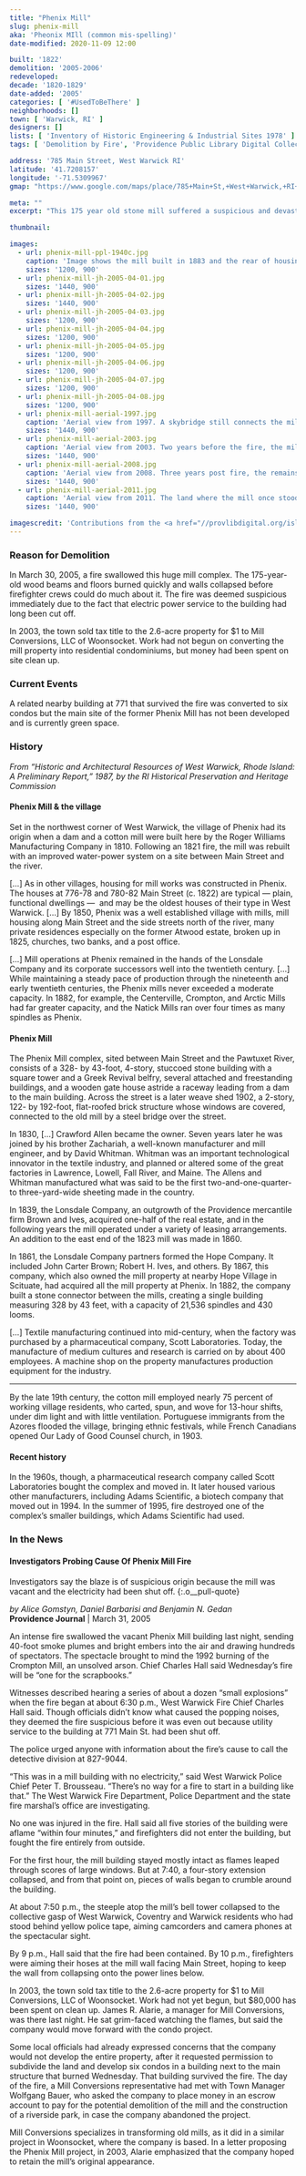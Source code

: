 ```yaml
---
title: "Phenix Mill"
slug: phenix-mill
aka: 'Pheonix MIll (common mis-spelling)'
date-modified: 2020-11-09 12:00

built: '1822'
demolition: '2005-2006'
redeveloped: 
decade: '1820-1829'
date-added: '2005'
categories: [ '#UsedToBeThere' ]
neighborhoods: []
town: [ 'Warwick, RI' ]
designers: []
lists: [ 'Inventory of Historic Engineering & Industrial Sites 1978' ]
tags: [ 'Demolition by Fire', 'Providence Public Library Digital Collections' ]

address: '785 Main Street, West Warwick RI'
latitude: '41.7208157'
longitude: '-71.5309967'
gmap: "https://www.google.com/maps/place/785+Main+St,+West+Warwick,+RI+02893/@41.7208157,-71.5309967,399m/data=!3m2!1e3!4b1!4m13!1m7!3m6!1s0x89e44a4964e31dc9:0x35045854f2b574d1!2s771+Main+St,+West+Warwick,+RI+02893!3b1!8m2!3d41.720935!4d-71.531395!3m4!1s0x89e44a4bcf7eccaf:0x358ac136e002ded3!8m2!3d41.7208137!4d-71.5299076"

meta: ""
excerpt: "This 175 year old stone mill suffered a suspicious and devastating fire in 2005 which razed it to the ground"

thumbnail: 

images:
  - url: phenix-mill-ppl-1940c.jpg
    caption: 'Image shows the mill built in 1883 and the rear of housing built circa 1815 in the mill village of Phenix in West Warwick, Rhode Island. Clotheslines of laundry are hanging from windows in the second stories of the houses. Rhode Island Mills and Mill Villages Photograph Collection, Providence Library Digital Collections.'
    sizes: '1200, 900'
  - url: phenix-mill-jh-2005-04-01.jpg
    sizes: '1440, 900'
  - url: phenix-mill-jh-2005-04-02.jpg
    sizes: '1440, 900'
  - url: phenix-mill-jh-2005-04-03.jpg
    sizes: '1200, 900'
  - url: phenix-mill-jh-2005-04-04.jpg
    sizes: '1200, 900'
  - url: phenix-mill-jh-2005-04-05.jpg
    sizes: '1200, 900'
  - url: phenix-mill-jh-2005-04-06.jpg
    sizes: '1200, 900'
  - url: phenix-mill-jh-2005-04-07.jpg
    sizes: '1200, 900'
  - url: phenix-mill-jh-2005-04-08.jpg
    sizes: '1200, 900'
  - url: phenix-mill-aerial-1997.jpg
    caption: 'Aerial view from 1997. A skybridge still connects the mill to a storage warehouse across Main Street.'
    sizes: '1440, 900'
  - url: phenix-mill-aerial-2003.jpg
    caption: 'Aerial view from 2003. Two years before the fire, the mill has been vacated and the skybridge removed.'
    sizes: '1440, 900'
  - url: phenix-mill-aerial-2008.jpg
    caption: 'Aerial view from 2008. Three years post fire, the remains of the mill have been cleared. Basement structures and the water raceway that once went under the building to provide power is being excavated.'
    sizes: '1440, 900'
  - url: phenix-mill-aerial-2011.jpg
    caption: 'Aerial view from 2011. The land where the mill once stood has been cleaned and cleared and the raceway has been filled in.'
    sizes: '1440, 900'

imagescredit: 'Contributions from the <a href="//provlibdigital.org/islandora/object/islandora%3A301" target="_blank" title="Opens in a new window">Providence Library Digital Collection</a> and the Providence Historic Aerial Viewer.'
---
```


### Reason for Demolition

In March 30, 2005, a fire swallowed this huge mill complex. The 175-year-old wood beams and floors burned quickly and walls collapsed before firefighter crews could do much about it. The fire was deemed suspicious immediately due to the fact that electric power service to the building had long been cut off. 

In 2003, the town sold tax title to the 2.6-acre property for $1 to Mill Conversions, LLC of Woonsocket. Work had not begun on converting the mill property into residential condominiums, but money had been spent on site clean up. 


### Current Events

A related nearby building at 771 that survived the fire was converted to six condos but the main site of the former Phenix Mill has not been developed and is currently green space. 


### History

_From “Historic and Architectural Resources of West Warwick, Rhode Island: A Preliminary Report,” 1987, by the RI Historical Preservation and Heritage Commission_

#### Phenix Mill & the village

Set in the northwest corner of West Warwick, the village of Phenix had its origin when a dam and a cotton mill were built here by the Roger Williams Manufacturing Company in 1810. Following an 1821 fire, the mill was rebuilt with an improved water-power system on a site between Main Street and the river. 

[…] As in other villages, housing for mill works was constructed in Phenix. The houses at 776-78 and 780-82 Main Street (c. 1822) are typical — plain, functional dwellings — 
and may be the oldest houses of their type in West Warwick. […] By 1850, Phenix was a well established village with mills, mill housing along Main Street and the side streets north of the river, many private residences especially on the former Atwood estate, broken up in 1825, churches, two banks, and a post office.

[…] Mill operations at Phenix remained in the hands of the Lonsdale Company and its corporate successors well into the twentieth century. […] While maintaining a steady pace of production through the nineteenth and early twentieth centuries, the Phenix mills never exceeded a moderate capacity. In 1882, for example, the Centerville, Crompton, and Arctic Mills had far greater capacity, and the Natick Mills ran over four times as many spindles as Phenix.

#### Phenix Mill

The Phenix Mill complex, sited between Main Street and the Pawtuxet River, consists of a 328- by 43-foot, 4-story, stuccoed stone building with a square tower and a Greek Revival belfry, several attached and freestanding buildings, and a wooden gate house astride a raceway leading from a dam to the main building. Across the street is a later weave shed 1902, a 2-story, 122- by 192-foot, flat-roofed brick structure whose windows are covered, connected to the old mill by a steel bridge over the street.

In 1830, […] Crawford Allen became the owner. Seven years later he was joined by his brother Zachariah, a well-known manufacturer and mill engineer, and by David Whitman. Whitman was an important technological innovator in the textile industry, and planned or altered some of the great factories in Lawrence, Lowell, Fall River, and Maine. The Allens and Whitman manufactured what was said to be the first two-and-one-quarter- to three-yard-wide sheeting made in the country. 

In 1839, the Lonsdale Company, an outgrowth of the Providence mercantile firm Brown and Ives, acquired one-half of the real estate, and in the following years the mill operated under a variety of leasing arrangements. An addition to the east end of the 1823 mill was made in 1860. 

In 1861, the Lonsdale Company partners formed the Hope Company. It included John Carter Brown; Robert H. Ives, and others. By 1867, this company, which also owned the mill property at nearby Hope Village in Scituate, had acquired all the mill property at Phenix. In 1882, the company built a stone connector between the mills, creating a single building measuring 328 by 43 feet, with a capacity of 21,536 spindles and 430 looms.

[…] Textile manufacturing continued into mid-century, when the factory was purchased by a pharmaceutical company, Scott Laboratories. Today, the manufacture of medium cultures and research is carried on by about 400 employees. A machine shop on the property manufactures production equipment for the industry.

***

By the late 19th century, the cotton mill employed nearly 75 percent of working village residents, who carted, spun, and wove for 13-hour shifts, under dim light and with little ventilation. Portuguese immigrants from the Azores flooded the village, bringing ethnic festivals, while French Canadians opened Our Lady of Good Counsel church, in 1903.

#### Recent history

In the 1960s, though, a pharmaceutical research company called Scott Laboratories bought the complex and moved in. It later housed various other manufacturers, including Adams Scientific, a biotech company that moved out in 1994. In the summer of 1995, fire destroyed one of the complex’s smaller buildings, which Adams Scientific had used.


### In the News

#### Investigators Probing Cause Of Phenix Mill Fire

Investigators say the blaze is of suspicious origin because the mill was vacant and the electricity had been shut off.
{:.o__pull-quote}

_by Alice Gomstyn, Daniel Barbarisi and Benjamin N. Gedan_  
**Providence Journal** | March 31, 2005

An intense fire swallowed the vacant Phenix Mill building last night, sending 40-foot smoke plumes and bright embers into the air and drawing hundreds of spectators. The spectacle brought to mind the 1992 burning of the Crompton Mill, an unsolved arson. Chief Charles Hall said Wednesday’s fire will be “one for the scrapbooks.”

Witnesses described hearing a series of about a dozen “small explosions” when the fire began at about 6:30 p.m., West Warwick Fire Chief Charles Hall said. Though officials didn’t know what caused the popping noises, they deemed the fire suspicious before it was even out because utility service to the building at 771 Main St. had been shut off.

The police urged anyone with information about the fire’s cause to call the detective division at 827-9044.

“This was in a mill building with no electricity,” said West Warwick Police Chief Peter T. Brousseau. “There’s no way for a fire to start in a building like that.” The West Warwick Fire Department, Police Department and the state fire marshal’s office are investigating.

No one was injured in the fire. Hall said all five stories of the building were aflame “within four minutes,” and firefighters did not enter the building, but fought the fire entirely from outside.

For the first hour, the mill building stayed mostly intact as flames leaped through scores of large windows. But at 7:40, a four-story extension collapsed, and from that point on, pieces of walls began to crumble around the building.

At about 7:50 p.m., the steeple atop the mill’s bell tower collapsed to the collective gasp of West Warwick, Coventry and Warwick residents who had stood behind yellow police tape, aiming camcorders and camera phones at the spectacular sight.

By 9 p.m., Hall said that the fire had been contained. By 10 p.m., firefighters were aiming their hoses at the mill wall facing Main Street, hoping to keep the wall from collapsing onto the power lines below.

In 2003, the town sold tax title to the 2.6-acre property for $1 to Mill Conversions, LLC of Woonsocket. Work had not yet begun, but $80,000 has been spent on clean up. James R. Alarie, a manager for Mill Conversions, was there last night. He sat grim-faced watching the flames, but said the company would move forward with the condo project.

Some local officials had already expressed concerns that the company would not develop the entire property, after it requested permission to subdivide the land and develop six condos in a building next to the main structure that burned Wednesday. That building survived the fire. The day of the fire, a Mill Conversions representative had met with Town Manager Wolfgang Bauer, who asked the company to place money in an escrow account to pay for the potential demolition of the mill and the construction of a riverside park, in case the company abandoned the project.

Mill Conversions specializes in transforming old mills, as it did in a similar project in Woonsocket, where the company is based. In a letter proposing the Phenix Mill project, in 2003, Alarie emphasized that the company hoped to retain the mill’s original appearance.
